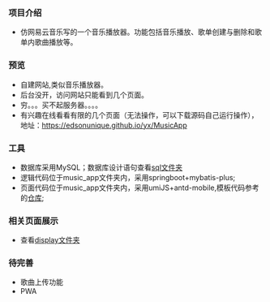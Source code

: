 ### 项目介绍
- 仿网易云音乐写的一个音乐播放器。功能包括音乐播放、歌单创建与删除和歌单内歌曲播放等。

### 预览
- 自建网站,类似音乐播放器。
- 后台没开，访问网站只能看到几个页面。
- 穷。。。买不起服务器。。。。
- 有兴趣在线看看有限的几个页面（无法操作，可以下载源码自己运行操作），地址：https://edsonunique.github.io/yx/MusicApp


### 工具
- 数据库采用MySQL；数据库设计语句查看[sql文件夹](https://github.com/EdsonUnique/MusicApp/tree/master/sql)
- 逻辑代码位于music_app文件夹内，采用springboot+mybatis-plus;
- 页面代码位于music_app文件夹内，采用umiJS+antd-mobile,模板代码参考的[仓库](https://github.com/jinjinwa/umi-antd-mobile);

### 相关页面展示
- 查看[display文件夹](https://github.com/EdsonUnique/MusicApp/tree/master/display)

### 待完善
- 歌曲上传功能
- PWA
